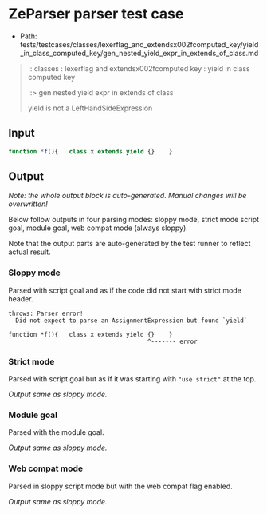 # ZeParser parser test case

- Path: tests/testcases/classes/lexerflag_and_extendsx002fcomputed_key/yield_in_class_computed_key/gen_nested_yield_expr_in_extends_of_class.md

> :: classes : lexerflag and extendsx002fcomputed key : yield in class computed key
>
> ::> gen nested yield expr in extends of class
>
> yield is not a LeftHandSideExpression

## Input

`````js
function *f(){   class x extends yield {}    }
`````

## Output

_Note: the whole output block is auto-generated. Manual changes will be overwritten!_

Below follow outputs in four parsing modes: sloppy mode, strict mode script goal, module goal, web compat mode (always sloppy).

Note that the output parts are auto-generated by the test runner to reflect actual result.

### Sloppy mode

Parsed with script goal and as if the code did not start with strict mode header.

`````
throws: Parser error!
  Did not expect to parse an AssignmentExpression but found `yield`

function *f(){   class x extends yield {}    }
                                       ^------- error
`````

### Strict mode

Parsed with script goal but as if it was starting with `"use strict"` at the top.

_Output same as sloppy mode._

### Module goal

Parsed with the module goal.

_Output same as sloppy mode._

### Web compat mode

Parsed in sloppy script mode but with the web compat flag enabled.

_Output same as sloppy mode._
